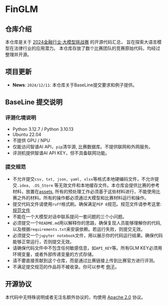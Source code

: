# FinGLM

## 仓库介绍

本仓库是关于 [2024金融行业·大模型挑战赛](https://competitions.zhipuai.cn/matchDetail?id=120241202000000003) 的开源代码汇总，
旨在探索大语言模型在法律行业的应用潜力。 本仓库存放了数个比赛团队的竞赛原始代码，均经过整理并开源。

## 项目更新

- **News**: ```2024/12/11```:  本仓库关于BaseLine提交要求和例子提供。

## BaseLine 提交说明

### 评测化境说明

- Python 3.12.7 / Python 3.10.13
- Ubuntu 22.04
- 不提供 GPU / NPU
- 仅能访问智谱AI API，`pip`清华源, 比赛数据库。不提供联网和外网服务。
- 评测机提供智谱AI API KEY，但不具备联网功能。

### 提交规范

- 不允许提交`csv, txt, json, yaml, xlsx`等格式本地硬编码文件，不允许提交`.idea, .DS_Store`
  等无效文件和本地缓存文件。本仓库会提供比赛的参考材料，放置在[assets](assests),
  所有的预处理工作必须基于这些材料进行，不能使用比赛之外的材料。所有的操作都必须通过大模型和比赛材料运行和操作。
- 提交代码文件请使用`ruff`格式刷。确保满足`PEP 8`规范。规范文件请参考这里: [规范文件](pyproject.toml)
- 不能在一个大模型对话中联系提问一套问题的三个小问题。
- 必须提交一个`README.md`用以解释你的思路，确保复现人员能够理解你的代码, 以及根据`requirements.txt`来安装依赖。若运行失败，则提交无效。
- 必须提交一个`jupyter notebook`文件，用以展示你的代码运行结果。确保代码能够正常运行，否则提交无效。
- 请确保代码文件中不包含任何敏感信息，如`API_KEY`等。所有GLM KEY必须用环境变量，或者外部传递变量的方式存储。
- 请不要直接贡献到这个仓库，而是通过比赛链接上传到比赛官方进行评测。
- 不满足提交规范的作品将不被收录。你可以参考 [例子](baseline/sample/README.md)。

## 开源协议

本代码中无特殊说明或者无注名额外协议的，均使用 [Apache 2.0](LICENSE) 协议。
